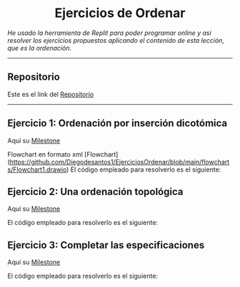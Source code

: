 <h1 align="center">Ejercicios de Ordenar</h1>

*He usado la herramienta de Replit para poder programar online y así resolver los ejercicios propuestos aplicando el contenido de esta lección, que es la ordenación.*

***

<h2>Repositorio</h2>

Este es el link del [Repositorio](https://github.com/Diegodesantos1/EjerciciosOrdenar)

***

## Ejercicio 1: Ordenación por inserción dicotómica

Aquí su [Milestone](https://github.com/Diegodesantos1/EjerciciosOrdenar/milestone/1?closed=1)

Flowchart en formato xml [Flowchart] (https://github.com/Diegodesantos1/EjerciciosOrdenar/blob/main/flowcharts/Flowchart1.drawio)
El código empleado para resolverlo es el siguiente:


## Ejercicio 2: Una ordenación topológica

Aquí su [Milestone](https://github.com/Diegodesantos1/EjerciciosOrdenar/milestone/2?closed=1)

El código empleado para resolverlo es el siguiente:

## Ejercicio 3: Completar las especificaciones

Aquí su [Milestone](https://github.com/Diegodesantos1/EjerciciosOrdenar/milestone/3?closed=1)

El código empleado para resolverlo es el siguiente:
